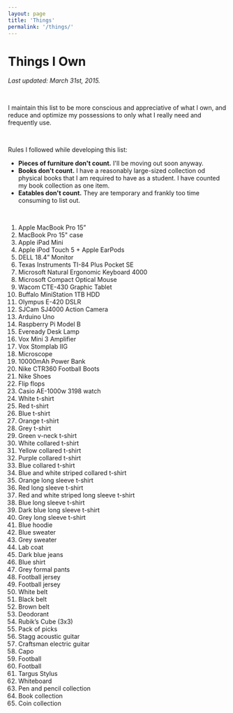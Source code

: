 ```yaml
---
layout: page
title: 'Things'
permalink: '/things/'
---
```


<div class="faves" markdown="1">

# Things I Own

_Last updated: March 31st, 2015._

<br/>

I maintain this list to be more conscious and appreciative of what I own, and reduce and optimize my possessions to only what I really need and frequently use.

<br/>

Rules I followed while developing this list:

- **Pieces of furniture don't count.** I'll be moving out soon anyway.
- **Books don't count.** I have a reasonably large-sized collection od physical books that I am required to have as a student. I have counted my book collection as one item.
- **Eatables don't count.** They are temporary and frankly too time consuming to list out.

<br/>

1. Apple MacBook Pro 15”
2. MacBook Pro 15" case
2. Apple iPad Mini
3. Apple iPod Touch 5 + Apple EarPods
4. DELL 18.4” Monitor
5. Texas Instruments TI-84 Plus Pocket SE
6. Microsoft Natural Ergonomic Keyboard 4000
7. Microsoft Compact Optical Mouse
8. Wacom CTE-430 Graphic Tablet
9. Buffalo MiniStation 1TB HDD
10. Olympus E-420 DSLR
11. SJCam SJ4000 Action Camera
12. Arduino Uno
13. Raspberry Pi Model B
14. Eveready Desk Lamp
15. Vox Mini 3 Amplifier
16. Vox Stomplab IIG
17. Microscope
18. 10000mAh Power Bank
19. Nike CTR360 Football Boots
20. Nike Shoes
21. Flip flops
22. Casio AE-1000w 3198 watch
23. White t-shirt
24. Red t-shirt
25. Blue t-shirt
26. Orange t-shirt
27. Grey t-shirt
28. Green v-neck t-shirt
29. White collared t-shirt
30. Yellow collared t-shirt
31. Purple collared t-shirt
32. Blue collared t-shirt
33. Blue and white striped collared t-shirt
34. Orange long sleeve t-shirt
35. Red long sleeve t-shirt
36. Red and white striped long sleeve t-shirt
37. Blue long sleeve t-shirt
38. Dark blue long sleeve t-shirt
39. Grey long sleeve t-shirt
40. Blue hoodie
41. Blue sweater
42. Grey sweater
43. Lab coat
44. Dark blue jeans
45. Blue shirt
46. Grey formal pants
47. Football jersey
48. Football jersey
49. White belt
50. Black belt
51. Brown belt
52. Deodorant
53. Rubik’s Cube (3x3)
54. Pack of picks
55. Stagg acoustic guitar
56. Craftsman electric guitar
57. Capo
57. Football
58. Football
59. Targus Stylus
60. Whiteboard
61. Pen and pencil collection
62. Book collection
63. Coin collection

</div>
